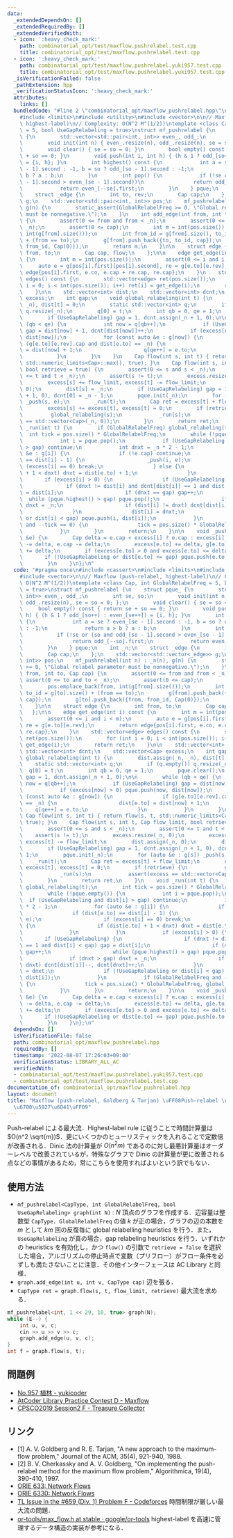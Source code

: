 ```yaml
---
data:
  _extendedDependsOn: []
  _extendedRequiredBy: []
  _extendedVerifiedWith:
  - icon: ':heavy_check_mark:'
    path: combinatorial_opt/test/maxflow.pushrelabel.test.cpp
    title: combinatorial_opt/test/maxflow.pushrelabel.test.cpp
  - icon: ':heavy_check_mark:'
    path: combinatorial_opt/test/maxflow.pushrelabel.yuki957.test.cpp
    title: combinatorial_opt/test/maxflow.pushrelabel.yuki957.test.cpp
  _isVerificationFailed: false
  _pathExtension: hpp
  _verificationStatusIcon: ':heavy_check_mark:'
  attributes:
    links: []
  bundledCode: "#line 2 \"combinatorial_opt/maxflow_pushrelabel.hpp\"\n#include <cassert>\n\
    #include <limits>\n#include <utility>\n#include <vector>\n\n// Maxflow (push-relabel,\
    \ highest-label)\n// Complexity: O(N^2 M^(1/2))\ntemplate <class Cap, int GlobalRelabelFreq\
    \ = 5, bool UseGapRelabeling = true>\nstruct mf_pushrelabel {\n    struct pque_\
    \ {\n        std::vector<std::pair<int, int>> even_, odd_;\n        int se, so;\n\
    \        void init(int n) { even_.resize(n), odd_.resize(n), se = so = 0; };\n\
    \        void clear() { se = so = 0; }\n        bool empty() const { return se\
    \ + so == 0; }\n        void push(int i, int h) { (h & 1 ? odd_[so++] : even_[se++])\
    \ = {i, h}; }\n        int highest() const {\n            int a = se ? even_[se\
    \ - 1].second : -1, b = so ? odd_[so - 1].second : -1;\n            return a >\
    \ b ? a : b;\n        }\n        int pop() {\n            if (!se or (so and odd_[so\
    \ - 1].second > even_[se - 1].second))\n                return odd_[--so].first;\n\
    \            return even_[--se].first;\n        }\n    } pque;\n    int _n;\n\
    \    struct _edge {\n        int to, rev;\n        Cap cap;\n    };\n    std::vector<std::vector<_edge>>\
    \ g;\n    std::vector<std::pair<int, int>> pos;\n    mf_pushrelabel(int n) : _n(n),\
    \ g(n) {\n        static_assert(GlobalRelabelFreq >= 0, \"Global relabel parameter\
    \ must be nonnegative.\");\n    }\n    int add_edge(int from, int to, Cap cap)\
    \ {\n        assert(0 <= from and from < _n);\n        assert(0 <= to and to <\
    \ _n);\n        assert(0 <= cap);\n        int m = int(pos.size());\n        pos.emplace_back(from,\
    \ int(g[from].size()));\n        int from_id = g[from].size(), to_id = g[to].size()\
    \ + (from == to);\n        g[from].push_back({to, to_id, cap});\n        g[to].push_back({from,\
    \ from_id, Cap(0)});\n        return m;\n    }\n\n    struct edge {\n        int\
    \ from, to;\n        Cap cap, flow;\n    };\n\n    edge get_edge(int i) const\
    \ {\n        int m = int(pos.size());\n        assert(0 <= i and i < m);\n   \
    \     auto e = g[pos[i].first][pos[i].second], re = g[e.to][e.rev];\n        return\
    \ edge{pos[i].first, e.co, e.cap + re.cap, re.cap};\n    }\n    std::vector<edge>\
    \ edges() const {\n        std::vector<edge> ret(pos.size());\n        for (int\
    \ i = 0; i < int(pos.size()); i++) ret[i] = get_edge(i);\n        return ret;\n\
    \    }\n\n    std::vector<int> dist;\n    std::vector<int> dcnt;\n    std::vector<Cap>\
    \ excess;\n    int gap;\n    void global_relabeling(int t) {\n        dist.assign(_n,\
    \ _n), dist[t] = 0;\n        static std::vector<int> q;\n        if (q.empty())\
    \ q.resize(_n);\n        q[0] = t;\n        int qb = 0, qe = 1;\n        pque.clear();\n\
    \        if (UseGapRelabeling) gap = 1, dcnt.assign(_n + 1, 0);\n\n        while\
    \ (qb < qe) {\n            int now = q[qb++];\n            if (UseGapRelabeling)\
    \ gap = dist[now] + 1, dcnt[dist[now]]++;\n            if (excess[now] > 0) pque.push(now,\
    \ dist[now]);\n            for (const auto &e : g[now]) {\n                if\
    \ (g[e.to][e.rev].cap and dist[e.to] == _n) {\n                    dist[e.to]\
    \ = dist[now] + 1;\n                    q[qe++] = e.to;\n                }\n \
    \           }\n        }\n    }\n    Cap flow(int s, int t) { return flow(s, t,\
    \ std::numeric_limits<Cap>::max(), true); }\n    Cap flow(int s, int t, Cap flow_limit,\
    \ bool retrieve = true) {\n        assert(0 <= s and s < _n);\n        assert(0\
    \ <= t and t < _n);\n        assert(s != t);\n        excess.resize(_n, 0);\n\
    \        excess[s] += flow_limit, excess[t] -= flow_limit;\n        dist.assign(_n,\
    \ 0);\n        dist[s] = _n;\n        if (UseGapRelabeling) gap = 1, dcnt.assign(_n\
    \ + 1, 0), dcnt[0] = _n - 1;\n        pque.init(_n);\n        for (auto &e : g[s])\
    \ _push(s, e);\n        _run(t);\n        Cap ret = excess[t] + flow_limit;\n\
    \        excess[s] += excess[t], excess[t] = 0;\n        if (retrieve) {\n   \
    \         global_relabeling(s);\n            _run(s);\n            assert(excess\
    \ == std::vector<Cap>(_n, 0));\n        }\n        return ret;\n    }\n    void\
    \ _run(int t) {\n        if (GlobalRelabelFreq) global_relabeling(t);\n      \
    \  int tick = pos.size() * GlobalRelabelFreq;\n        while (!pque.empty()) {\n\
    \            int i = pque.pop();\n            if (UseGapRelabeling and dist[i]\
    \ > gap) continue;\n            int dnxt = _n * 2 - 1;\n            for (auto\
    \ &e : g[i]) {\n                if (!e.cap) continue;\n                if (dist[e.to]\
    \ == dist[i] - 1) {\n                    _push(i, e);\n                    if\
    \ (excess[i] == 0) break;\n                } else {\n                    if (dist[e.to]\
    \ + 1 < dnxt) dnxt = dist[e.to] + 1;\n                }\n            }\n     \
    \       if (excess[i] > 0) {\n                if (UseGapRelabeling) {\n      \
    \              if (dnxt != dist[i] and dcnt[dist[i]] == 1 and dist[i] < gap) gap\
    \ = dist[i];\n                    if (dnxt == gap) gap++;\n                  \
    \  while (pque.highest() > gap) pque.pop();\n                    if (dnxt > gap)\
    \ dnxt = _n;\n                    if (dist[i] != dnxt) dcnt[dist[i]]--, dcnt[dnxt]++;\n\
    \                }\n                dist[i] = dnxt;\n                if (!UseGapRelabeling\
    \ or dist[i] < gap) pque.push(i, dist[i]);\n            }\n            if (GlobalRelabelFreq\
    \ and --tick == 0) {\n                tick = pos.size() * GlobalRelabelFreq, global_relabeling(t);\n\
    \            }\n        }\n        return;\n    }\n\n    void _push(int i, _edge\
    \ &e) {\n        Cap delta = e.cap < excess[i] ? e.cap : excess[i];\n        excess[i]\
    \ -= delta, e.cap -= delta;\n        excess[e.to] += delta, g[e.to][e.rev].cap\
    \ += delta;\n        if (excess[e.to] > 0 and excess[e.to] <= delta) {\n     \
    \       if (!UseGapRelabeling or dist[e.to] <= gap) pque.push(e.to, dist[e.to]);\n\
    \        }\n    }\n};\n"
  code: "#pragma once\n#include <cassert>\n#include <limits>\n#include <utility>\n\
    #include <vector>\n\n// Maxflow (push-relabel, highest-label)\n// Complexity:\
    \ O(N^2 M^(1/2))\ntemplate <class Cap, int GlobalRelabelFreq = 5, bool UseGapRelabeling\
    \ = true>\nstruct mf_pushrelabel {\n    struct pque_ {\n        std::vector<std::pair<int,\
    \ int>> even_, odd_;\n        int se, so;\n        void init(int n) { even_.resize(n),\
    \ odd_.resize(n), se = so = 0; };\n        void clear() { se = so = 0; }\n   \
    \     bool empty() const { return se + so == 0; }\n        void push(int i, int\
    \ h) { (h & 1 ? odd_[so++] : even_[se++]) = {i, h}; }\n        int highest() const\
    \ {\n            int a = se ? even_[se - 1].second : -1, b = so ? odd_[so - 1].second\
    \ : -1;\n            return a > b ? a : b;\n        }\n        int pop() {\n \
    \           if (!se or (so and odd_[so - 1].second > even_[se - 1].second))\n\
    \                return odd_[--so].first;\n            return even_[--se].first;\n\
    \        }\n    } pque;\n    int _n;\n    struct _edge {\n        int to, rev;\n\
    \        Cap cap;\n    };\n    std::vector<std::vector<_edge>> g;\n    std::vector<std::pair<int,\
    \ int>> pos;\n    mf_pushrelabel(int n) : _n(n), g(n) {\n        static_assert(GlobalRelabelFreq\
    \ >= 0, \"Global relabel parameter must be nonnegative.\");\n    }\n    int add_edge(int\
    \ from, int to, Cap cap) {\n        assert(0 <= from and from < _n);\n       \
    \ assert(0 <= to and to < _n);\n        assert(0 <= cap);\n        int m = int(pos.size());\n\
    \        pos.emplace_back(from, int(g[from].size()));\n        int from_id = g[from].size(),\
    \ to_id = g[to].size() + (from == to);\n        g[from].push_back({to, to_id,\
    \ cap});\n        g[to].push_back({from, from_id, Cap(0)});\n        return m;\n\
    \    }\n\n    struct edge {\n        int from, to;\n        Cap cap, flow;\n \
    \   };\n\n    edge get_edge(int i) const {\n        int m = int(pos.size());\n\
    \        assert(0 <= i and i < m);\n        auto e = g[pos[i].first][pos[i].second],\
    \ re = g[e.to][e.rev];\n        return edge{pos[i].first, e.co, e.cap + re.cap,\
    \ re.cap};\n    }\n    std::vector<edge> edges() const {\n        std::vector<edge>\
    \ ret(pos.size());\n        for (int i = 0; i < int(pos.size()); i++) ret[i] =\
    \ get_edge(i);\n        return ret;\n    }\n\n    std::vector<int> dist;\n   \
    \ std::vector<int> dcnt;\n    std::vector<Cap> excess;\n    int gap;\n    void\
    \ global_relabeling(int t) {\n        dist.assign(_n, _n), dist[t] = 0;\n    \
    \    static std::vector<int> q;\n        if (q.empty()) q.resize(_n);\n      \
    \  q[0] = t;\n        int qb = 0, qe = 1;\n        pque.clear();\n        if (UseGapRelabeling)\
    \ gap = 1, dcnt.assign(_n + 1, 0);\n\n        while (qb < qe) {\n            int\
    \ now = q[qb++];\n            if (UseGapRelabeling) gap = dist[now] + 1, dcnt[dist[now]]++;\n\
    \            if (excess[now] > 0) pque.push(now, dist[now]);\n            for\
    \ (const auto &e : g[now]) {\n                if (g[e.to][e.rev].cap and dist[e.to]\
    \ == _n) {\n                    dist[e.to] = dist[now] + 1;\n                \
    \    q[qe++] = e.to;\n                }\n            }\n        }\n    }\n   \
    \ Cap flow(int s, int t) { return flow(s, t, std::numeric_limits<Cap>::max(),\
    \ true); }\n    Cap flow(int s, int t, Cap flow_limit, bool retrieve = true) {\n\
    \        assert(0 <= s and s < _n);\n        assert(0 <= t and t < _n);\n    \
    \    assert(s != t);\n        excess.resize(_n, 0);\n        excess[s] += flow_limit,\
    \ excess[t] -= flow_limit;\n        dist.assign(_n, 0);\n        dist[s] = _n;\n\
    \        if (UseGapRelabeling) gap = 1, dcnt.assign(_n + 1, 0), dcnt[0] = _n -\
    \ 1;\n        pque.init(_n);\n        for (auto &e : g[s]) _push(s, e);\n    \
    \    _run(t);\n        Cap ret = excess[t] + flow_limit;\n        excess[s] +=\
    \ excess[t], excess[t] = 0;\n        if (retrieve) {\n            global_relabeling(s);\n\
    \            _run(s);\n            assert(excess == std::vector<Cap>(_n, 0));\n\
    \        }\n        return ret;\n    }\n    void _run(int t) {\n        if (GlobalRelabelFreq)\
    \ global_relabeling(t);\n        int tick = pos.size() * GlobalRelabelFreq;\n\
    \        while (!pque.empty()) {\n            int i = pque.pop();\n          \
    \  if (UseGapRelabeling and dist[i] > gap) continue;\n            int dnxt = _n\
    \ * 2 - 1;\n            for (auto &e : g[i]) {\n                if (!e.cap) continue;\n\
    \                if (dist[e.to] == dist[i] - 1) {\n                    _push(i,\
    \ e);\n                    if (excess[i] == 0) break;\n                } else\
    \ {\n                    if (dist[e.to] + 1 < dnxt) dnxt = dist[e.to] + 1;\n \
    \               }\n            }\n            if (excess[i] > 0) {\n         \
    \       if (UseGapRelabeling) {\n                    if (dnxt != dist[i] and dcnt[dist[i]]\
    \ == 1 and dist[i] < gap) gap = dist[i];\n                    if (dnxt == gap)\
    \ gap++;\n                    while (pque.highest() > gap) pque.pop();\n     \
    \               if (dnxt > gap) dnxt = _n;\n                    if (dist[i] !=\
    \ dnxt) dcnt[dist[i]]--, dcnt[dnxt]++;\n                }\n                dist[i]\
    \ = dnxt;\n                if (!UseGapRelabeling or dist[i] < gap) pque.push(i,\
    \ dist[i]);\n            }\n            if (GlobalRelabelFreq and --tick == 0)\
    \ {\n                tick = pos.size() * GlobalRelabelFreq, global_relabeling(t);\n\
    \            }\n        }\n        return;\n    }\n\n    void _push(int i, _edge\
    \ &e) {\n        Cap delta = e.cap < excess[i] ? e.cap : excess[i];\n        excess[i]\
    \ -= delta, e.cap -= delta;\n        excess[e.to] += delta, g[e.to][e.rev].cap\
    \ += delta;\n        if (excess[e.to] > 0 and excess[e.to] <= delta) {\n     \
    \       if (!UseGapRelabeling or dist[e.to] <= gap) pque.push(e.to, dist[e.to]);\n\
    \        }\n    }\n};\n"
  dependsOn: []
  isVerificationFile: false
  path: combinatorial_opt/maxflow_pushrelabel.hpp
  requiredBy: []
  timestamp: '2022-08-07 17:26:03+09:00'
  verificationStatus: LIBRARY_ALL_AC
  verifiedWith:
  - combinatorial_opt/test/maxflow.pushrelabel.yuki957.test.cpp
  - combinatorial_opt/test/maxflow.pushrelabel.test.cpp
documentation_of: combinatorial_opt/maxflow_pushrelabel.hpp
layout: document
title: "Maxflow (push-relabel, Goldberg & Tarjan) \uFF08Push-relabel \u306B\u3088\u308B\
  \u6700\u5927\u6D41\uFF09"
---
```


Push-relabel による最大流．Highest-label rule に従うことで時間計算量は $O(n^2 \sqrt{m})$．更にいくつかのヒューリスティックを入れることで定数倍が改善される．Dinic 法の計算量が $O(n^2 m)$ であるのに対し最悪計算量はオーダーレベルで改善されているが，特殊なグラフで Dinic の計算量が更に改善される点などの事情があるため，常にこちらを使用すればよいという訳でもない．

## 使用方法

- `mf_pushrelabel<CapType, int GlobalRelabelFreq, bool UseGapRelabeling> graph(int N)` : $N$ 頂点のグラフを作成する．辺容量は整数型 `CapType`．`GlobalRelabelFreq` の値 $k$ が正の場合，グラフの辺の本数を $m$ として $km$ 回の反復毎に global relabelling heuristics を行う．また，`UseGapRelabeling` が真の場合，gap relabeling heuristics を行う．いずれかの heuristics を有効化し，かつ `flow()` の引数で `retrieve = false` を選択した場合，アルゴリズムの停止時点で変数（プリフロー）がフロー条件を必ずしも満たさないことに注意．その他インターフェースは AC Library と同様．
- `graph.add_edge(int u, int v, CapType cap)` 辺を張る．
- `CapType ret = graph.flow(s, t, flow_limit, retrieve)` 最大流を求める．

```cpp
mf_pushrelabel<int, 1 << 29, 10, true> graph(N);
while (E--) {
    int u, v, c;
    cin >> u >> v >> c;
    graph.add_edge(u, v, c);
}
int f = graph.flow(s, t);
```

## 問題例

- [No.957 植林 - yukicoder](https://yukicoder.me/problems/no/957)
- [AtCoder Library Practice Contest D - Maxflow](https://atcoder.jp/contests/practice2/tasks/practice2_d)
- [CPSCO2019 Session2 F - Treasure Collector](https://atcoder.jp/contests/cpsco2019-s2/tasks/cpsco2019_s2_f)

## リンク

- [1] A. V. Goldberg and R. E. Tarjan, "A new approach to the maximum-flow problem,"
  Journal of the ACM, 35(4), 921-940, 1988.
- [2] B. V. Cherkassky and A. V. Goldberg, "On implementing the push-relabel method for the maximum flow problem,"
  Algorithmica, 19(4), 390-410, 1997.
- [ORIE 633: Network Flows](https://people.orie.cornell.edu/dpw/orie633/)
- [ORIE 6330: Network Flows](https://people.orie.cornell.edu/dpw/orie6330/)
- [TL Issue in the #659 (Div. 1) Problem F - Codeforces](https://codeforces.com/blog/entry/80627) 時間制限が厳しい最大流の問題．
- [or-tools/max_flow.h at stable · google/or-tools](https://github.com/google/or-tools/blob/stable/ortools/graph/max_flow.h) highest-label を高速に管理するデータ構造の実装が参考になる．
